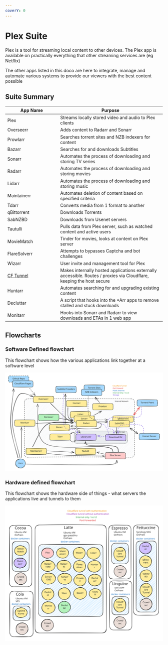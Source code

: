 ```yaml
---
coverY: 0
---
```


# Plex Suite

Plex is a tool for streaming local content to other devices. The Plex app is available on practically everything that other streaming services are (eg Netflix)

The other apps listed in this doco are here to integrate, manage and automate various systems to provide our viewers with the best content possible

## Suite Summary

<table><thead><tr><th width="155">App Name</th><th>Purpose</th></tr></thead><tbody><tr><td>Plex</td><td>Streams locally stored video and audio to Plex clients</td></tr><tr><td>Overseerr</td><td>Adds content to Radarr and Sonarr</td></tr><tr><td>Prowlarr</td><td>Searches torrent sites and NZB indexers for content</td></tr><tr><td>Bazarr</td><td>Searches for and downloads Subtitles</td></tr><tr><td>Sonarr</td><td>Automates the process of downloading and storing TV series</td></tr><tr><td>Radarr</td><td>Automates the process of downloading and storing movies</td></tr><tr><td>Lidarr</td><td>Automates the process of downloading and storing music</td></tr><tr><td>Maintainerr</td><td>Automates deletion of content based on specified criteria</td></tr><tr><td>Tdarr</td><td>Converts media from 1 format to another</td></tr><tr><td>qBittorrent</td><td>Downloads Torrents</td></tr><tr><td>SabNZBD</td><td>Downloads from Usenet servers</td></tr><tr><td>Tautulli</td><td>Pulls data from Plex server, such as watched content and active users</td></tr><tr><td>MovieMatch</td><td>Tinder for movies, looks at content on Plex server</td></tr><tr><td>FlareSolverr</td><td>Attempts to bypasses Captcha and bot challenges</td></tr><tr><td>Wizarr</td><td>User invite and management tool for Plex</td></tr><tr><td><a href="../infrastructure/cloudflare.md#zero-trust">CF Tunnel</a></td><td>Makes internally hosted applications externally accessible. Routes / proxies via Cloudflare, keeping the host secure</td></tr><tr><td>Huntarr</td><td>Automates searching for and upgrading existing content</td></tr><tr><td>Decluttar</td><td>A script that hooks into the *Arr apps to remove stalled and stuck downloads</td></tr><tr><td>Monitarr</td><td>Hooks into Sonarr and Radarr to view downloads and ETAs in 1 web app</td></tr></tbody></table>

## Flowcharts <a href="#bkmrk-flowchart" id="bkmrk-flowchart"></a>

### Software Defined flowchart

This flowchart shows how the various applications link together at a software level

<img src="../../.gitbook/assets/file.excalidraw (3).svg" alt="" class="gitbook-drawing">

### Hardware defined flowchart

This flowchart shows the hardware side of things - what servers the applications live and tunnels to them

<img src="../../.gitbook/assets/file.excalidraw (4).svg" alt="" class="gitbook-drawing">

